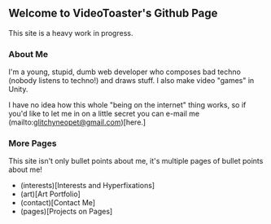 ## Welcome to VideoToaster's Github Page

This site is a heavy work in progress.

### About Me

I'm a young, stupid, dumb web developer who composes bad techno (nobody listens to techno!)
and draws stuff. I also make video "games" in Unity.

I have no idea how this whole "being on the internet" thing works, so if you'd like to let
me in on a little secret you can e-mail me (mailto:glitchyneopet@gmail.com)[here.]

### More Pages

This site isn't only bullet points about me, it's multiple pages of bullet points about me!

- (interests)[Interests and Hyperfixations]
- (art)[Art Portfolio]
- (contact)[Contact Me]
- (pages)[Projects on Pages]
